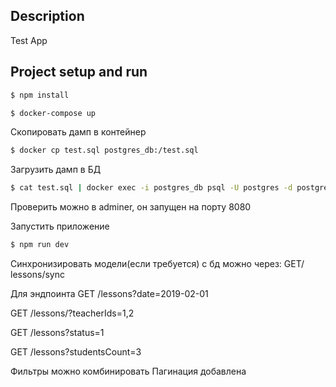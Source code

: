 
## Description

Test App

## Project setup and run

```bash
$ npm install
```

```bash
$ docker-compose up
```

Скопировать дамп в контейнер
```bash
$ docker cp test.sql postgres_db:/test.sql
```

Загрузить дамп в БД
```bash
$ cat test.sql | docker exec -i postgres_db psql -U postgres -d postgres_db
```
Проверить можно в adminer, он запущен на порту 8080

Запустить приложение
```bash
$ npm run dev
```

Синхронизировать модели(если требуется) с бд можно через:
GET/ lessons/sync

Для эндпоинта
GET /lessons?date=2019-02-01

GET /lessons/?teacherIds=1,2

GET /lessons?status=1 

GET /lessons?studentsCount=3

Фильтры можно комбинировать 
Пагинация добавлена











